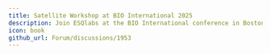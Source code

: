 ```yaml
---
title: Satellite Workshop at BIO International 2025
description: Join ESQlabs at the BIO International conference in Boston on June 20th and learn more about how to modularize PBPK-QAP frameworks with the new V12 OSP release.
icon: book
github_url: Forum/discussions/1953
---
```

